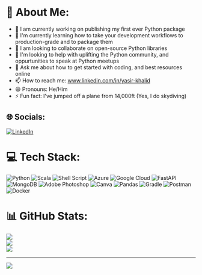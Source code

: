 # 💫 About Me:
- 🔭 I am currently working on publishing my first ever Python package
- 🌱 I'm currently learning how to take your development workflows to production-grade and to package them
- 👯 I am looking to collaborate on open-source Python libraries
- 🤔 I'm looking to help with uplifting the Python community, and oppurtunities to speak at Python meetups
- 💬 Ask me about how to get started with coding, and best resources online
- 📫 How to reach me: www.linkedin.com/in/yasir-khalid
- 😄 Pronouns: He/Him
- ⚡ Fun fact: I've jumped off a plane from 14,000ft (Yes, I do skydiving)

## 🌐 Socials:
[![LinkedIn](https://img.shields.io/badge/LinkedIn-%230077B5.svg?logo=linkedin&logoColor=white)](https://linkedin.com/in/yasir-khalid) 

# 💻 Tech Stack:
![Python](https://img.shields.io/badge/python-3670A0?style=for-the-badge&logo=python&logoColor=ffdd54) ![Scala](https://img.shields.io/badge/scala-%23DC322F.svg?style=for-the-badge&logo=scala&logoColor=white) ![Shell Script](https://img.shields.io/badge/shell_script-%23121011.svg?style=for-the-badge&logo=gnu-bash&logoColor=white) ![Azure](https://img.shields.io/badge/azure-%230072C6.svg?style=for-the-badge&logo=azure-devops&logoColor=white) ![Google Cloud](https://img.shields.io/badge/Google%20Cloud-%234285F4.svg?style=for-the-badge&logo=google-cloud&logoColor=white) ![FastAPI](https://img.shields.io/badge/FastAPI-005571?style=for-the-badge&logo=fastapi) ![MongoDB](https://img.shields.io/badge/MongoDB-%234ea94b.svg?style=for-the-badge&logo=mongodb&logoColor=white) ![Adobe Photoshop](https://img.shields.io/badge/adobephotoshop-%2331A8FF.svg?style=for-the-badge&logo=adobephotoshop&logoColor=white) ![Canva](https://img.shields.io/badge/Canva-%2300C4CC.svg?style=for-the-badge&logo=Canva&logoColor=white) ![Pandas](https://img.shields.io/badge/pandas-%23150458.svg?style=for-the-badge&logo=pandas&logoColor=white) ![Gradle](https://img.shields.io/badge/Gradle-02303A.svg?style=for-the-badge&logo=Gradle&logoColor=white) ![Postman](https://img.shields.io/badge/Postman-FF6C37?style=for-the-badge&logo=postman&logoColor=white) ![Docker](https://img.shields.io/badge/docker-%230db7ed.svg?style=for-the-badge&logo=docker&logoColor=white)
# 📊 GitHub Stats:
![](https://github-readme-stats.vercel.app/api?username=yasir-khalid&theme=dark&hide_border=false&include_all_commits=false&count_private=false)<br/>
![](https://github-readme-streak-stats.herokuapp.com/?user=yasir-khalid&theme=dark&hide_border=false)<br/>
![](https://github-readme-stats.vercel.app/api/top-langs/?username=yasir-khalid&theme=dark&hide_border=false&include_all_commits=false&count_private=false&layout=compact)

---
[![](https://visitcount.itsvg.in/api?id=yasir-khalid&icon=0&color=0)](https://visitcount.itsvg.in)

<!-- Proudly created with GPRM ( https://gprm.itsvg.in ) -->
